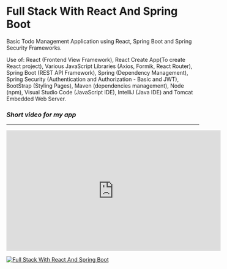 # **Full Stack With React And Spring Boot**
Basic Todo Management Application using React, Spring Boot and Spring Security Frameworks.

Use of:
React (Frontend View Framework), React Create App(To create React project),
Various JavaScript Libraries (Axios, Formik, React Router), Spring Boot (REST API Framework),
Spring (Dependency Management), Spring Security (Authentication and Authorization - Basic and JWT),
BootStrap (Styling Pages), Maven (dependencies management),
Node (npm), Visual Studio Code (JavaScript IDE), IntelliJ (Java IDE) and Tomcat Embedded Web Server.

### **_Short video for my app_**
---
<iframe width="560" height="315" src="https://www.youtube.com/embed/xkTCJh28kF4" title="YouTube video player" frameborder="0" allow="accelerometer; autoplay; clipboard-write; encrypted-media; gyroscope; picture-in-picture" allowfullscreen></iframe>

[![Full Stack With React And Spring Boot](Web.gif)](https://youtu.be/xkTCJh28kF4)
